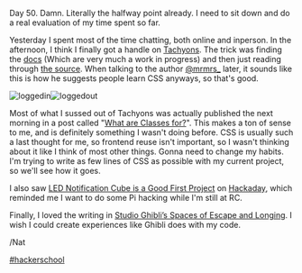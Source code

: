 Day 50. Damn. Literally the halfway point already. I need to sit down and do a real evaluation of my time spent so far.

Yesterday I spent most of the time chatting, both online and inperson. In the afternoon, I think I finally got a handle on [Tachyons](http://tachyons.io/). The trick was finding the [docs](http://tachyons.io/docs/) (Which are very much a work in progress) and then just reading through [the source](https://github.com/mrmrs/tachyons/tree/master/src). When talking to the author [@mrmrs\_](https://twitter.com/mrmrs_) later, it sounds like this is how he suggests people learn CSS anyways, so that's good.

![loggedin](https://s3.amazonaws.com/f.cl.ly/items/1x3P1g14323N2i3W2j2Z/Screen%25!S%28MISSING)![loggedout](https://s3.amazonaws.com/f.cl.ly/items/3r2H3B0J3S00140w3k2R/Screen%25!S%28MISSING)

Most of what I sussed out of Tachyons was actually published the next morning in a post called "[What are Classes for?](http://xn--h4hg.ws/2015/05/14/what-are-classes-for/)". This makes a ton of sense to me, and is definitely something I wasn't doing before. CSS is usually such a last thought for me, so frontend reuse isn't important, so I wasn't thinking about it like I think of most other things. Gonna need to change my habits. I'm trying to write as few lines of CSS as possible with my current project, so we'll see how it goes.

I also saw [LED Notification Cube is a Good First Project](http://hackaday.com/2015/05/10/led-notification-cube-is-a-good-first-project/) on [Hackaday](http://hackaday.com), which reminded me I want to do some Pi hacking while I'm still at RC.

Finally, I loved the writing in [Studio Ghibli’s Spaces of Escape and Longing](http://killscreendaily.com/articles/studio-ghiblis-spaces-escape-and-longing/). I wish I could create experiences like Ghibli does with my code.

/Nat

[#hackerschool](/tag/hackerschool)